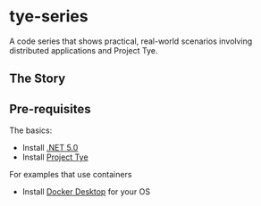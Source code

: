 # tye-series
A code series that shows practical, real-world scenarios involving distributed applications and Project Tye.

## The Story


## Pre-requisites 
The basics:
* Install [.NET 5.0](https://dotnet.microsoft.com/download/dotnet/5.0)
* Install [Project Tye](https://github.com/dotnet/tye)

For examples that use containers
* Install [Docker Desktop](https://www.docker.com/products/docker-desktop) for your OS

